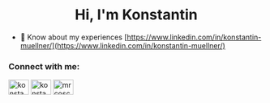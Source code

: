 <h1 align="center">Hi, I'm Konstantin</h1>

- 📄 Know about my experiences [https://www.linkedin.com/in/konstantin-muellner/](https://www.linkedin.com/in/konstantin-muellner/)

<h3 align="left">Connect with me:</h3>
<p align="left">
<a href="https://twitter.com/Camelcase_Costa" target="blank"><img align="center" src="https://cdn.jsdelivr.net/npm/simple-icons@3.0.1/icons/twitter.svg" alt="konstantinmlln1" height="30" width="40" /></a>
<a href="https://linkedin.com/in/konstantin-muellner" target="blank"><img align="center" src="https://cdn.jsdelivr.net/npm/simple-icons@3.0.1/icons/linkedin.svg" alt="konstantin-muellner" height="30" width="40" /></a>
<a href="https://instagram.com/mrcoschta" target="blank"><img align="center" src="https://cdn.jsdelivr.net/npm/simple-icons@3.0.1/icons/instagram.svg" alt="mrcoschta" height="30" width="40" /></a>
</p>


